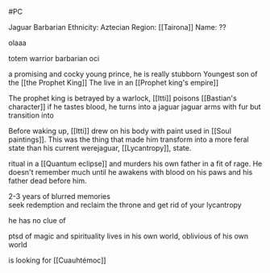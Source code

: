 #PC

Jaguar Barbarian
Ethnicity: Aztecian
Region: [[Tairona]]
Name: ??

olaaa


totem warrior barbarian oci 

a promising and cocky young prince, he is really stubborn 
Youngest son of the [[the Prophet King]]
The live in an [[Prophet king's empire]]

The prophet king is betrayed by a warlock, [[Itti]]
poisons [[Bastian's character]]
if he tastes blood, he turns into a jaguar
jaguar arms with fur but transition into 

Before waking up, [[Itti]] drew on his body with paint used in [[Soul paintings]]. This was the thing that made him transform into a more feral state than his current werejaguar, [[Lycantropy]], state.


ritual in a [[Quantum eclipse]] and murders his own father in a fit of rage. He doesn't remember much until he awakens with blood on his paws and his father dead before him.

2-3 years of blurred memories  
seek redemption and reclaim the throne and get rid of your lycantropy

he has no clue of 

ptsd of magic and spirituality
lives in his own world, oblivious of his own world


is looking for [[Cuauhtémoc]]


